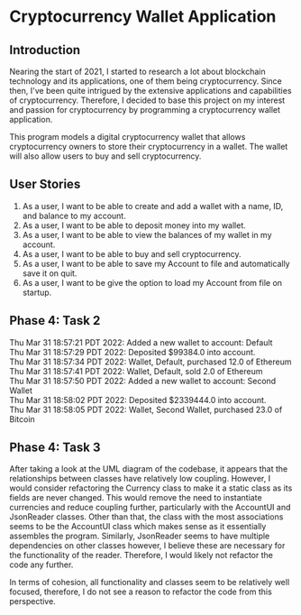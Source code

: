 # Cryptocurrency Wallet Application

## Introduction

Nearing the start of 2021, I started to research a lot about blockchain technology and its applications, one of them being cryptocurrency. Since then, I've been quite intrigued by the extensive applications and capabilities of cryptocurrency. Therefore, I decided to base this project on my interest and passion for cryptocurrency by programming a cryptocurrency wallet application.

This program models a digital cryptocurrency wallet that allows cryptocurrency owners to store their cryptocurrency in a wallet. The wallet will also allow users to buy and sell cryptocurrency.

## User Stories
1. As a user, I want to be able to create and add a wallet with a name, ID, and balance to my account.
2. As a user, I want to be able to deposit money into my wallet.
3. As a user, I want to be able to view the balances of my wallet in my account.
4. As a user, I want to be able to buy and sell cryptocurrency.
5. As a user, I want to be able to save my Account to file and automatically save it on quit.
6. As a user, I want to be give the option to load my Account from file on startup.

## Phase 4: Task 2
Thu Mar 31 18:57:21 PDT 2022: Added a new wallet to account: Default <br>
Thu Mar 31 18:57:29 PDT 2022: Deposited $99384.0 into account. <br>
Thu Mar 31 18:57:34 PDT 2022: Wallet, Default, purchased 12.0 of Ethereum <br>
Thu Mar 31 18:57:41 PDT 2022: Wallet, Default, sold 2.0 of Ethereum <br>
Thu Mar 31 18:57:50 PDT 2022: Added a new wallet to account: Second Wallet <br>
Thu Mar 31 18:58:02 PDT 2022: Deposited $2339444.0 into account. <br>
Thu Mar 31 18:58:05 PDT 2022: Wallet, Second Wallet, purchased 23.0 of Bitcoin

## Phase 4: Task 3
After taking a look at the UML diagram of the codebase, it appears that the relationships between classes have relatively low coupling. However, I would consider refactoring the Currency class to make it a static class as its fields are never changed. This would remove the need to instantiate currencies and reduce coupling further, particularly with the AccountUI and JsonReader classes. Other than that, the class with the most associations seems to be the AccountUI class which makes sense as it essentially assembles the program. Similarly, JsonReader seems to have multiple dependencies on other classes however, I believe these are necessary for the functionality of the reader. Therefore, I would likely not refactor the code any further.

In terms of cohesion, all functionality and classes seem to be relatively well focused, therefore, I do not see a reason to refactor the code from this perspective.